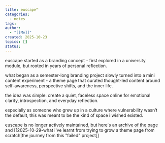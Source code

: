 ```yaml
---
title: euscape™
categories:
  - notes
tags:
author:
  - "[[Me]]"
created: 2025-10-23
topics: []
status:
---
```


euscape started as a branding concept - first explored in a university module, but rooted in years of personal reflection. 

what began as a semester-long branding project slowly turned into a mini content experiment - a theme page that curated thought-led content around self-awareness, perspective shifts, and the inner life.

the idea was simple:
create a quiet, faceless space online for emotional clarity, introspection, and everyday reflection.

especially as someone who grew up in a culture where vulnerability wasn’t the default, this was meant to be the kind of space i wished existed.

euscape is no longer actively maintained, but here's an [archive of the page](https://www.instagram.com/euscape) and [[2025-10-29-what i've learnt from trying to grow a theme page from scratch|the journey from this "failed" project]]

